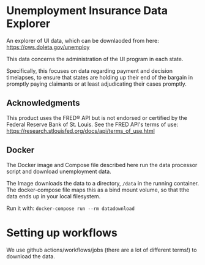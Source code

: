 # Unemployment Insurance Data Explorer

An explorer of UI data, which can be downlaoded from here: https://ows.doleta.gov/unemploy

This data concerns the administration of the UI program in each state.

Specifically, this focuses on data regarding payment and decision timelapses, to ensure that states are holding up their end of the bargain in promptly paying claimants or at least adjudicating their cases promptly.

## Acknowledgments

This product uses the FRED® API but is not endorsed or certified by the Federal Reserve Bank of St. Louis. See the FRED API's terms of use: https://research.stlouisfed.org/docs/api/terms_of_use.html

## Docker

The Docker image and Compose file described here run the data processor script and download unemployment data.

The Image downloads the data to a directory, `/data` in the running container. The docker-compose file maps this as a bind mount volume, so that tthe data ends up in your local filesystem.

Run it with:
`docker-compose run --rm datadownload`

# Setting up workflows

We use github actions/workflows/jobs (there are a lot of different terms!) to download the data.
